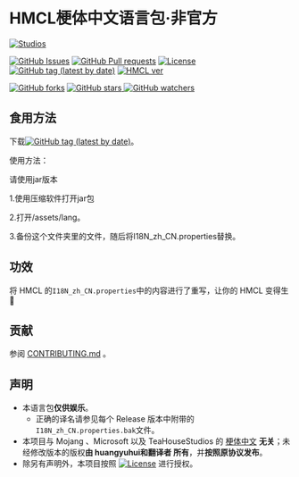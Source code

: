 # HMCL梗体中文语言包·非官方
[![Studios](https://img.shields.io/badge/Made%20by-Red%20Cookie%20Studios-orange?style=for-the-badge&logo=bilibili)](https://space.bilibili.com/490598582)

[![GitHub Issues](https://img.shields.io/github/issues/Cookie987/HMCL_meme?logo=github&style=flat-square)](https://https://github.com/Cookie987/HMCL_meme/issues)      [![GitHub Pull requests](https://img.shields.io/github/issues-pr/Cookie987/HMCL_meme?logo=github&style=flat-square)](https://github.com/Cookie987/HMCL_meme/pulls)     [![License](https://img.shields.io/static/v1?label=License&message=GPLV3&color=0093DD&style=flat-square&logo=gnuprivacyguard)](https://www.gnu.org/licenses/gpl-3.0-standalone.html)       [![GitHub tag (latest by date)](https://img.shields.io/github/v/tag/Cookie987/HMCL_meme?label=Latest%20version&style=flat-square)](https://github.com/HMCL_meme/releases)      [![HMCL ver](https://img.shields.io/static/v1?label=HMCL%20version&message=3.3.196%2B&color=db2331&style=flat-square&logo=)](https://github.com/huanghongxun/HMCL)
   

[![GitHub forks](https://img.shields.io/github/forks/Cookie987/HMCL_meme?style=social)](https://github.com/Cooie987/HMCL_meme/fork)    [![GitHub stars](https://img.shields.io/github/stars/Cookie987/HMCL_meme?style=social)    ![GitHub watchers](https://img.shields.io/github/watchers/Cookie987/HMCL_meme?style=social)](https://github.com/Cookie987/HMCL_meme/)

## 食用方法
 下载[![GitHub tag (latest by date)](https://img.shields.io/github/v/tag/Cookie987/HMCL_meme?label=最新版本&style=flat-square)](https://github.com/HMCL_meme/releases)。
 
 使用方法：
 
 请使用jar版本
   
   1.使用压缩软件打开jar包
   
   2.打开/assets/lang。
   
   3.备份这个文件夹里的文件，随后将I18N_zh_CN.properties替换。

## 功效
 将 HMCL 的`I18N_zh_CN.properties`中的内容进行了重写，让你的 HMCL 变得生🌿️

## 贡献
 参阅 [CONTRIBUTING.md](https://github.com/Cookie987/HMCL_meme/blob/main/CONTRIBUTING.md) 。

## 声明
 * 本语言包**仅供娱乐**。
   * 正确的译名请参见每个 Release 版本中附带的`I18N_zh_CN.properties.bak`文件。
 * 本项目与 Mojang 、Microsoft 以及 TeaHouseStudios 的 [梗体中文](https://github.com/Teahouse-Studios/mcwzh-meme-resourcepack/) **无关**；未经修改版本的版权**由 huangyuhui和翻译者 所有**，并**按照原协议发布**。
 * 除另有声明外，本项目按照 [![License](https://img.shields.io/static/v1?label=开源协议&message=GPLV3&color=0093DD&style=flat-square&logo=gnuprivacyguard)](https://www.gnu.org/licenses/gpl-3.0-standalone.html) 进行授权。
